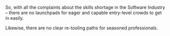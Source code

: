So, with all the complaints about the skills shortage in the Software Industry – there are no launchpads for eager and capable entry-level crowds to get in easily. 

Likewise, there are no clear re-tooling paths for seasoned professionals.